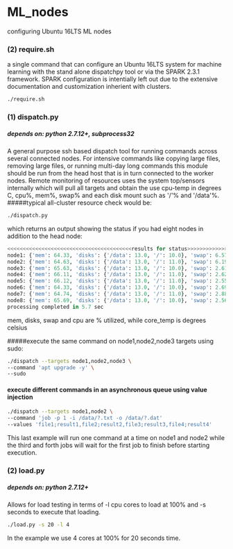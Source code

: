 # ML_nodes
configuring Ubuntu 16LTS ML nodes

### (2) require.sh
a single command that can configure an Ubuntu 16LTS system for machine learning with the stand alone dispatchpy tool or via the SPARK 2.3.1 framework. SPARK configuration is intentially left out due to the extensive documentation and customization inherient with clusters.

```bash
./require.sh
```

### (1) dispatch.py
##### depends on: python 2.7.12+, subprocess32
A general purpose ssh based dispatch tool for running commands across several connected nodes. For intensive commands like copying large files, removing large files, or running multi-day long commands this module should be run from the head host that is in turn connected to the worker nodes. Remote monitoring of resources uses the system top/sensors internally which will pull all targets and obtain the use cpu-temp in degrees C, cpu%, mem%, swap% and each disk mount such as '/'% and '/data'%.  
#####typical all-cluster resource check would be:
```bash
./dispatch.py
```
which returns an output showing the status if you had eight nodes in addition to the head node:
```python
<<<<<<<<<<<<<<<<<<<<<<<<<<<<<<<<<<<<<<<<results for status>>>>>>>>>>>>>>>>>>>>>>>>>>>>>>>>>>>>>>>>
node1: {'mem': 64.33, 'disks': {'/data': 13.0, '/': 10.0}, 'swap': 6.57, 'core_temp': 46.5, 'cpu': 0.0}
node2: {'mem': 64.63, 'disks': {'/data': 13.0, '/': 11.0}, 'swap': 6.19, 'core_temp': 46.5, 'cpu': 0.0}
node3: {'mem': 65.63, 'disks': {'/data': 13.0, '/': 10.0}, 'swap': 2.61, 'core_temp': 45.5, 'cpu': 0.5}
node4: {'mem': 66.11, 'disks': {'/data': 13.0, '/': 11.0}, 'swap': 2.62, 'core_temp': 46.75, 'cpu': 1.0}
node5: {'mem': 66.12, 'disks': {'/data': 13.0, '/': 11.0}, 'swap': 2.55, 'core_temp': 47.0, 'cpu': 0.0}
node6: {'mem': 64.33, 'disks': {'/data': 13.0, '/': 10.0}, 'swap': 2.69, 'core_temp': 45.5, 'cpu': 0.0}
node7: {'mem': 64.74, 'disks': {'/data': 13.0, '/': 11.0}, 'swap': 2.88, 'core_temp': 46.75, 'cpu': 0.0}
node8: {'mem': 65.69, 'disks': {'/data': 13.0, '/': 10.0}, 'swap': 2.56, 'core_temp': 46.25, 'cpu': 0.0}
processing completed in 5.7 sec
```
mem, disks, swap and cpu are % utilized, while core_temp is degrees celsius

#####execute the same command on node1,node2,node3 targets using sudo:
```bash
./dispatch --targets node1,node2,node3 \ 
--command 'apt upgrade -y' \ 
--sudo

```

#### execute different commands in an asynchronous queue using value injection
```bash
./dispatch --targets node1,node2 \
--command 'job -p 1 -i /data/?.txt -o /data/?.dat'
--values 'file1;result1,file2;result2,file3;result3,file4;result4'

```
This last example will run one command at a time on node1 and node2 while the third and forth jobs will wait for the first job to finish before starting execution.

### (2) load.py
##### depends on: python 2.7.12+
Allows for load testing in terms of -l cpu cores to load at 100% and -s seconds to execute that loading.
```bash
./load.py -s 20 -l 4
```
In the example we use 4 cores at 100% for 20 seconds time.